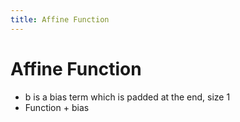 ```yaml
---
title: Affine Function
---
```


# Affine Function
- b is a bias term which is padded at the end, size 1
- Function + bias











